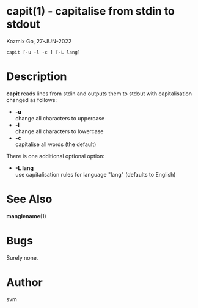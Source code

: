 # capit(1) - capitalise from stdin to stdout

Kozmix Go, 27-JUN-2022

```
capit [-u -l -c ] [-L lang]
```


<a name="description"></a>

# Description

**capit**
reads lines from stdin and outputs them to stdout with capitalisation
changed as follows:


* **-u**  
  change all characters to uppercase
* **-l**  
  change all characters to lowercase
* **-c**  
  capitalise all words (the default)
  

There is one additional optional option:


* **-L lang**  
  use capitalisation rules for language "lang" (defaults to English)
  
  

<a name="see-also"></a>

# See Also

**manglename**(1)


<a name="bugs"></a>

# Bugs

Surely none.


<a name="author"></a>

# Author

svm
